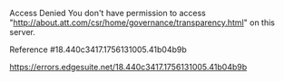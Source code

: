 Access Denied
You don't have permission to access "http://about.att.com/csr/home/governance/transparency.html" on this server.

Reference #18.440c3417.1756131005.41b04b9b

https://errors.edgesuite.net/18.440c3417.1756131005.41b04b9b